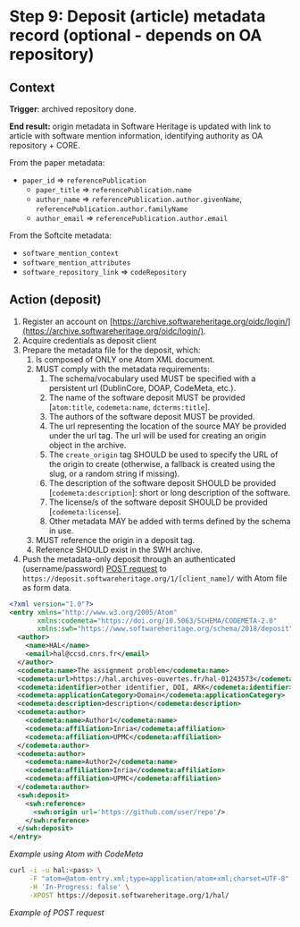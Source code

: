 # Step 9: Deposit (article) metadata record (optional - depends on OA repository)

## Context

**Trigger**: archived repository done.

**End result:** origin metadata in Software Heritage is updated with link to article with software mention information, identifying authority as OA repository + CORE.

From the paper metadata: 

* `paper_id` => `referencePublication`
    * `paper_title` => `referencePublication.name`
    * `author_name` => `referencePublication.author.givenName`, `referencePublication.author.familyName`
    * `author_email` => `referencePublication.author.email`

From the Softcite metadata: 

* `software_mention_context`
* `software_mention_attributes`
* `software_repository_link` => `codeRepository`

## Action (deposit) 

1. Register an account on [https://archive.softwareheritage.org/oidc/login/](https://archive.softwareheritage.org/oidc/login/).
2. Acquire credentials as deposit client
3. Prepare the metadata file for the deposit, which:
    1. Is composed of ONLY one Atom XML document.
    2. MUST comply with the metadata requirements:
        1. The schema/vocabulary used MUST be specified with a persistent url (DublinCore, DOAP, CodeMeta, etc.).
        2. The name of the software deposit MUST be provided [`atom:title`, `codemeta:name`, `dcterms:title`].
        3. The authors of the software deposit MUST be provided.
        4. The url representing the location of the source MAY be provided under the url tag. The url will be used for creating an origin object in the archive.
        5. The `create_origin` tag SHOULD be used to specify the URL of the origin to create (otherwise, a fallback is created using the slug, or a random string if missing).
        6. The description of the software deposit SHOULD be provided [`codemeta:description`]: short or long description of the software.
        7. The license/s of the software deposit SHOULD be provided [`codemeta:license`].
        8. Other metadata MAY be added with terms defined by the schema in use.
    3. MUST reference the origin in a deposit tag.
    4. Reference SHOULD exist in the SWH archive.
4. Push the metadata-only deposit through an authenticated (username/password) [POST request](https://docs.softwareheritage.org/devel/swh-deposit/endpoints/collection.html#api-create-deposit) to `https://deposit.softwareheritage.org/1/[client_name]/` with Atom file as form data.

```xml
<?xml version="1.0"?>
<entry xmlns="http://www.w3.org/2005/Atom"
       xmlns:codemeta="https://doi.org/10.5063/SCHEMA/CODEMETA-2.0"
       xmlns:swh="https://www.softwareheritage.org/schema/2018/deposit">
  <author>
    <name>HAL</name>
    <email>hal@ccsd.cnrs.fr</email>
  </author>
  <codemeta:name>The assignment problem</codemeta:name>
  <codemeta:url>https://hal.archives-ouvertes.fr/hal-01243573</codemeta:url>
  <codemeta:identifier>other identifier, DOI, ARK</codemeta:identifier>
  <codemeta:applicationCategory>Domain</codemeta:applicationCategory>
  <codemeta:description>description</codemeta:description>
  <codemeta:author>
    <codemeta:name>Author1</codemeta:name>
    <codemeta:affiliation>Inria</codemeta:affiliation>
    <codemeta:affiliation>UPMC</codemeta:affiliation>
  </codemeta:author>
  <codemeta:author>
    <codemeta:name>Author2</codemeta:name>
    <codemeta:affiliation>Inria</codemeta:affiliation>
    <codemeta:affiliation>UPMC</codemeta:affiliation>
  </codemeta:author>
  <swh:deposit>
    <swh:reference>
      <swh:origin url='https://github.com/user/repo'/>
    </swh:reference>
  </swh:deposit>
</entry>
```

*Example using Atom with CodeMeta*

```bash
curl -i -u hal:<pass> \
     -F "atom=@atom-entry.xml;type=application/atom+xml;charset=UTF-8" \
     -H 'In-Progress: false' \
     -XPOST https://deposit.softwareheritage.org/1/hal/
```
*Example of POST request*
